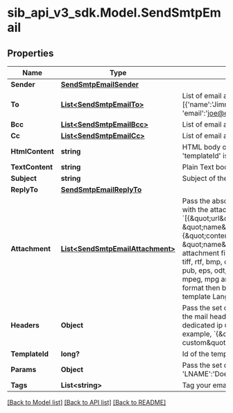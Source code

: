 # sib_api_v3_sdk.Model.SendSmtpEmail
## Properties

Name | Type | Description | Notes
------------ | ------------- | ------------- | -------------
**Sender** | [**SendSmtpEmailSender**](SendSmtpEmailSender.md) |  | [optional] 
**To** | [**List&lt;SendSmtpEmailTo&gt;**](SendSmtpEmailTo.md) | List of email addresses and names (optional) of the recipients. For example, [{&#39;name&#39;:&#39;Jimmy&#39;, &#39;email&#39;:&#39;jimmy98@example.com&#39;}, {&#39;name&#39;:&#39;Joe&#39;, &#39;email&#39;:&#39;joe@example.com&#39;}] | 
**Bcc** | [**List&lt;SendSmtpEmailBcc&gt;**](SendSmtpEmailBcc.md) | List of email addresses and names (optional) of the recipients in bcc | [optional] 
**Cc** | [**List&lt;SendSmtpEmailCc&gt;**](SendSmtpEmailCc.md) | List of email addresses and names (optional) of the recipients in cc | [optional] 
**HtmlContent** | **string** | HTML body of the message ( Mandatory if &#39;templateId&#39; is not passed, ignored if &#39;templateId&#39; is passed ) | [optional] 
**TextContent** | **string** | Plain Text body of the message ( Ignored if &#39;templateId&#39; is passed ) | [optional] 
**Subject** | **string** | Subject of the message. Mandatory if &#39;templateId&#39; is not passed | [optional] 
**ReplyTo** | [**SendSmtpEmailReplyTo**](SendSmtpEmailReplyTo.md) |  | [optional] 
**Attachment** | [**List&lt;SendSmtpEmailAttachment&gt;**](SendSmtpEmailAttachment.md) | Pass the absolute URL (no local file) or the base64 content of the attachment along with the attachment name (Mandatory if attachment content is passed). For example, &#x60;[{\&quot;url\&quot;:\&quot;https://attachment.domain.com/myAttachmentFromUrl.jpg\&quot;, \&quot;name\&quot;:\&quot;My attachment 1\&quot;}, {\&quot;content\&quot;:\&quot;base64 exmaple content\&quot;, \&quot;name\&quot;:\&quot;My attachment 2\&quot;}]&#x60;. Allowed extensions for attachment file: xlsx, xls, ods, docx, docm, doc, csv, pdf, txt, gif, jpg, jpeg, png, tif, tiff, rtf, bmp, cgm, css, shtml, html, htm, zip, xml, ppt, pptx, tar, ez, ics, mobi, msg, pub, eps, odt, mp3, m4a, m4v, wma, ogg, flac, wav, aif, aifc, aiff, mp4, mov, avi, mkv, mpeg, mpg and wmv ( If &#39;templateId&#39; is passed and is in New Template Language format then both attachment url and content are accepted. If template is in Old template Language format, then &#39;attachment&#39; is ignored ) | [optional] 
**Headers** | **Object** | Pass the set of custom headers (not the standard headers) that shall be sent along the mail headers in the original email. &#39;sender.ip&#39; header can be set (only for dedicated ip users) to mention the IP to be used for sending transactional emails. For example, &#x60;{\&quot;sender.ip\&quot;:\&quot;1.2.3.4\&quot;, \&quot;X-Mailin-custom\&quot;:\&quot;some_custom_header\&quot;}&#x60;. | [optional] 
**TemplateId** | **long?** | Id of the template | [optional] 
**Params** | **Object** | Pass the set of attributes to customize the template. For example, {&#39;FNAME&#39;:&#39;Joe&#39;, &#39;LNAME&#39;:&#39;Doe&#39;}. It&#39;s considered only if template is in New Template Language format. | [optional] 
**Tags** | **List&lt;string&gt;** | Tag your emails to find them more easily | [optional] 

[[Back to Model list]](../README.md#documentation-for-models) [[Back to API list]](../README.md#documentation-for-api-endpoints) [[Back to README]](../README.md)

